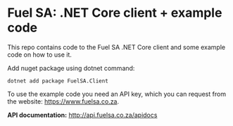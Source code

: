 # Fuel SA: .NET Core client + example code
This repo contains code to the Fuel SA .NET Core client and some example code on how to use it.

Add nuget package using dotnet command:

    dotnet add package FuelSA.Client

To use the example code you need an API key, which you can request from the website: https://www.fuelsa.co.za.

**API documentation:** http://api.fuelsa.co.za/apidocs
